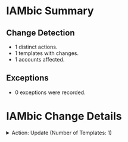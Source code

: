 # IAMbic Summary
## Change Detection
* 1 distinct actions.
* 1 templates with changes.
* 1 accounts affected.
## Exceptions
* 0 exceptions were recorded.

# IAMbic Change Details

<details>
<summary>Action: Update (Number of Templates: 1)</summary>
    <blockquote>
        <details>
        <summary>Template: sample-app-role-dev.yaml (Number of Accounts: 1)</summary>
            <blockquote>
                <details>
                <summary>Account: iambic-tutorial-aws-dev - (961373467395) (Number of Changes: 1)</summary>
                    <blockquote>
                        <table>
                            <thead>
                                <tr>
                                    <th>Resource ID</th>
                                    <th>Resource Type</th>
                                    <th>Change Type</th>
                                </tr>
                            </thead>
                            <tbody>
                                <tr>
                                    <td>sample-app-role-dev</td>
                                    <td>aws:iam:role</td>
                                    <td>Update</td>
                                </tr>
                                </tbody>
                        </table>
                        </blockquote>
                </details>
                </blockquote>
        </details>
        </blockquote>
</details>

